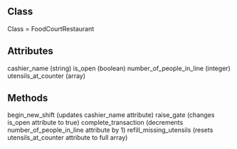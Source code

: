 ## Class

Class = FoodCourtRestaurant

## Attributes

cashier_name (string)
is_open (boolean)
number_of_people_in_line (integer)
utensils_at_counter (array)

## Methods

begin_new_shift (updates cashier_name attribute)
raise_gate (changes is_open attribute to true)
complete_transaction (decrements number_of_people_in_line attribute by 1)
refill_missing_utensils (resets utensils_at_counter attribute to full array)
